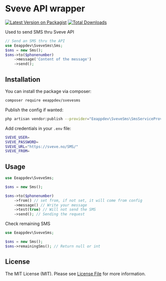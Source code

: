 # Sveve API wrapper

[![Latest Version on Packagist](https://img.shields.io/packagist/v/eeappdev/svevesms.svg?style=flat-square)](https://packagist.org/packages/eeappdev/svevesms)
[![Total Downloads](https://img.shields.io/packagist/dt/eeappdev/svevesms.svg?style=flat-square)](https://packagist.org/packages/eeappdev/svevesms)

Used to send SMS thru Sveve API

```php
// Send an SMS thru the API
use Eeappdev\SveveSms\Sms;
$sms = new Sms();
$sms->to($phonenumber)
    ->message('Content of the message')
    ->send();
```

## Installation

You can install the package via composer:

```bash
composer require eeappdev/svevesms
```

Publish the config if wanted:
```bash
php artisan vendor:publish --provider="Eeappdev\SveveSms\SmsServiceProvider" --tag="config"
```

Add credentials in your `.env` file:

```bash
SVEVE_USER=
SVEVE_PASSWORD=
SVEVE_URL="https://sveve.no/SMS/"
SVEVE_FROM=
```


## Usage

```php
use Eeappdev\SveveSms;

$sms = new Sms();

$sms->to($phonenumber)
    ->from() // set from, if not set, it will come from config
    ->message() // Write your message
    ->test(true) // Will not send the SMS
    ->send(); // Sending the request
```

Check remaining SMS
```php
use Eeappdev\SveveSms;

$sms = new Sms();
$sms->remainingSms(); // Return null or int
```

## License

The MIT License (MIT). Please see [License File](LICENSE.md) for more information.
